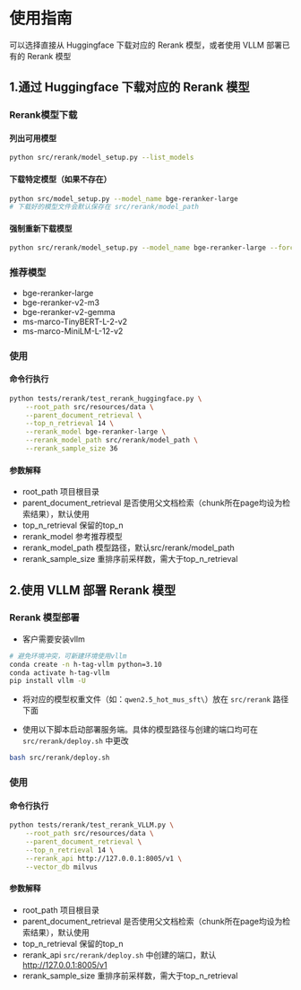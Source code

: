 # 使用指南

可以选择直接从 Huggingface 下载对应的 Rerank 模型，或者使用 VLLM 部署已有的 Rerank 模型

## 1.通过 Huggingface 下载对应的 Rerank 模型
### Rerank模型下载

#### 列出可用模型
```bash
python src/rerank/model_setup.py --list_models
```

#### 下载特定模型（如果不存在）
```bash
python src/model_setup.py --model_name bge-reranker-large
# 下载好的模型文件会默认保存在 src/rerank/model_path 
```

#### 强制重新下载模型
```bash
python src/rerank/model_setup.py --model_name bge-reranker-large --force_download
```

### 推荐模型
- bge-reranker-large
- bge-reranker-v2-m3
- bge-reranker-v2-gemma
- ms-marco-TinyBERT-L-2-v2
- ms-marco-MiniLM-L-12-v2


### 使用

#### 命令行执行
```bash
python tests/rerank/test_rerank_huggingface.py \
    --root_path src/resources/data \
    --parent_document_retrieval \
    --top_n_retrieval 14 \
    --rerank_model bge-reranker-large \
    --rerank_model_path src/rerank/model_path \
    --rerank_sample_size 36
```

#### 参数解释
- root_path 项目根目录
- parent_document_retrieval 是否使用父文档检索（chunk所在page均设为检索结果），默认使用
- top_n_retrieval 保留的top_n
- rerank_model 参考推荐模型
- rerank_model_path 模型路径，默认src/rerank/model_path
- rerank_sample_size 重排序前采样数，需大于top_n_retrieval



## 2.使用 VLLM 部署 Rerank 模型
### Rerank 模型部署


- 客户需要安装vllm
```bash
# 避免环境冲突，可新建环境使用vllm
conda create -n h-tag-vllm python=3.10
conda activate h-tag-vllm
pip install vllm -U
```

- 将对应的模型权重文件（如：`qwen2.5_hot_mus_sft\`）放在 `src/rerank` 路径下面

- 使用以下脚本启动部署服务端。具体的模型路径与创建的端口均可在 `src/rerank/deploy.sh` 中更改
```bash
bash src/rerank/deploy.sh
```


### 使用

#### 命令行执行
```bash
python tests/rerank/test_rerank_VLLM.py \
    --root_path src/resources/data \
    --parent_document_retrieval \
    --top_n_retrieval 14 \
    --rerank_api http://127.0.0.1:8005/v1 \
    --vector_db milvus
```

#### 参数解释
- root_path 项目根目录
- parent_document_retrieval 是否使用父文档检索（chunk所在page均设为检索结果），默认使用
- top_n_retrieval 保留的top_n
- rerank_api `src/rerank/deploy.sh` 中创建的端口，默认 http://127.0.0.1:8005/v1 
- rerank_sample_size 重排序前采样数，需大于top_n_retrieval

